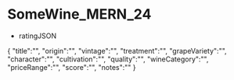 # SomeWine_MERN_24


* ratingJSON

{
"title":"",
"origin":"",
"vintage":"",
"treatment":"",
"grapeVariety":"",
"character":"",
"cultivation":"",
"quality":"",
"wineCategory":"",
"priceRange":"",
"score":"",
"notes":""
}
